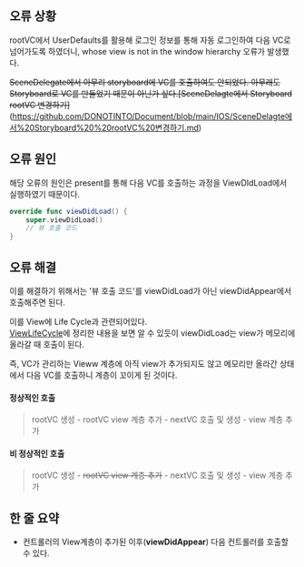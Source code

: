 ## 오류 상황   
rootVC에서 UserDefaults를 활용해 로그인 정보를 통해 자동 로그인하여 다음 VC로 넘어가도록 하였더니, whose view is not in the window hierarchy 오류가 발생했다.

~~SceneDelegate에서 아무리 storyboard에 VC를 호출하여도 안되었다. 아무래도 Storyboard로 VC를 만들었기 때문이 아닌가 싶다.[SceneDelagte에서 Storyboard  rootVC 변경하기]~~(https://github.com/DONOTINTO/Document/blob/main/IOS/SceneDelagte에서%20Storyboard%20%20rootVC%20변경하기.md)

## 오류 원인
해당 오류의 원인은 present를 통해 다음 VC를 호출하는 과정을 ViewDIdLoad에서 실행하였기 때문이다.

```swift
override func viewDidLoad() {
    super.viewDidLoad()
    // 뷰 호출 코드
}
```

## 오류 해결
이를 해결하기 위해서는 '뷰 호출 코드'를 viewDidLoad가 아닌 viewDidAppear에서 호출해주면 된다.   

이를 View에 Life Cycle과 관련되어있다.   
[ViewLifeCycle](https://github.com/DONOTINTO/Document/blob/main/IOS/View_Life_Cycle.md)에 정리한 내용을 보면 알 수 있듯이 viewDidLoad는 view가 메모리에 올라갈 때 호출이 된다.

즉, VC가 관리하는 Vieww 계층에 아직 view가 추가되지도 않고 메모리만 올라간 상태에서 다음 VC를 호출하니 계층이 꼬이게 된 것이다.

#### 정상적인 호출
> rootVC 생성 - rootVC view 계층 추가 - nextVC 호출 및 생성 - view 계층 추가   

#### 비 정상적인 호출
> rootVC 생성 - ~~rootVC view 계층 추가~~ - nextVC 호출 및 생성 - view 계층 추가

## 한 줄 요약
- 컨트롤러의 View계층이 추가된 이후(**viewDidAppear**) 다음 컨트롤러를 호출할 수 있다.   
